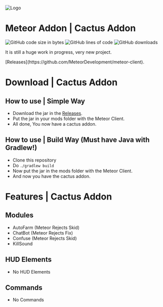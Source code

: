 
![Logo](https://raw.githubusercontent.com/77panic/CactusAddon/src/main/java/resources/temeplate/icon.png)


# Meteor Addon | Cactus Addon

<div>
    <img src="https://img.shields.io/github/languages/code-size/77panic/CactusAddon" alt="GitHub code size in bytes"/>
    <img src="https://img.shields.io/endpoint?url=https://ghloc.vercel.app/api/77panic/CactusAddon/badge?filter=.java$&label=lines%20of%20code&color=blue" alt="GitHub lines of code"/>
    <img src="https://img.shields.io/github/downloads/77panic/CactusAddon/total" alt="GitHub downloads"/>
</div>

<p>It is still a huge work in progress, very new project.</p>
[Releases](https://github.com/MeteorDevelopment/meteor-client).

# Download | Cactus Addon

## How to use | Simple Way

- Download the jar in the [Releases](https://github.com/77panic/CactusAddon/releases).
- Put the jar in your mods folder with the Meteor Client.
- All done, You now have a cactus addon.

## How to use | Build Way (Must have Java with Gradlew!)

- Clone this repository
- Do `./gradlew build`
- Now put the jar in the mods folder with the Meteor Client.
- And now you have the cactus addon.

# Features | Cactus Addon

## Modules

- AutoFarm (Meteor Rejects Skid)
- ChatBot (Meteor Rejects Fix)
- Confuse (Meteor Rejects Skid)
- KillSound

## HUD Elements

- No HUD Elements

## Commands

- No Commands
